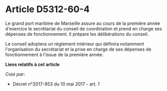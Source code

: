 # Article D5312-60-4

Le grand port maritime de Marseille assure au cours de la première année d'exercice le secrétariat du conseil de coordination
et prend en charge ses dépenses de fonctionnement. Il prépare les délibérations du conseil.

Le conseil adoptera un règlement intérieur qui définira notamment l'organisation du secrétariat et la prise en charge de ses
dépenses de fonctionnement à l'issue de la première année.

**Liens relatifs à cet article**

_Créé par_:

  - Décret n°2017-953 du 10 mai 2017 - art. 1
